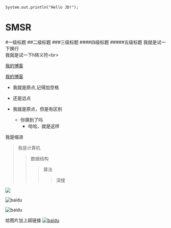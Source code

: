     System.out.println("Hello JD!");



# SMSR
#一级标题
##二级标题
###三级标题
####四级标题
#####五级标题
我就是试一下换行<br>
我就是试一下h转义符\<br>

[我的博客](http://www.sharper.cc)

[我的博客](http://www.sharper.cc "悬浮特效文字")


* 我就是原点,记得加空格
* 还是远点




* 我就是原点，但是有区别
   * 你猜到了吗
     * 哈哈，就是这样 


我是缩进
>我是计算机
>>数据结构
>>>算法
>>>>深搜

![](http://www.baidu.com/img/bdlogo.gif) 

![baidu](http://www.baidu.com/img/bdlogo.gif)  

![baidu](http://www.baidu.com/img/bdlogo.gif "百度logo") 


给图片加上超链接
[![baidu]](http://baidu.com)


[baidu]:http://www.baidu.com/img/bdlogo.gif "百度Logo"  










































